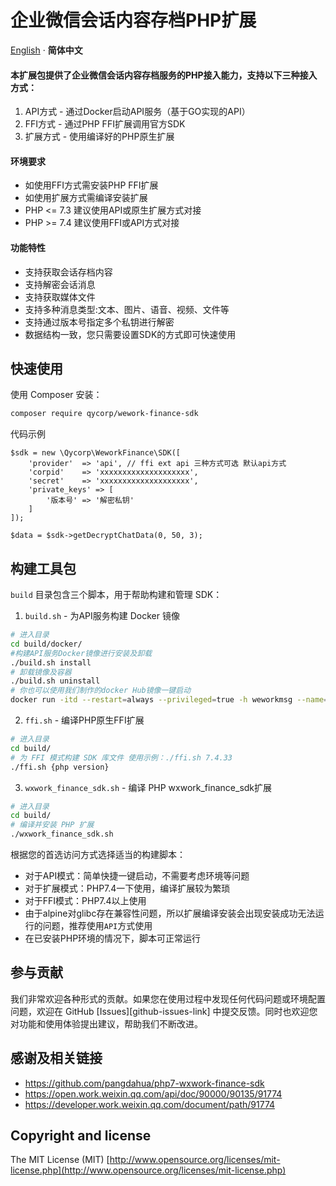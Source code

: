 # 企业微信会话内容存档PHP扩展

[English](./README.md) · **简体中文**

#### 本扩展包提供了企业微信会话内容存档服务的PHP接入能力，支持以下三种接入方式：
1. API方式 - 通过Docker启动API服务（基于GO实现的API）
2. FFI方式 - 通过PHP FFI扩展调用官方SDK
3. 扩展方式 - 使用编译好的PHP原生扩展

#### 环境要求

- 如使用FFI方式需安装PHP FFI扩展
- 如使用扩展方式需编译安装扩展
- PHP <= 7.3 建议使用API或原生扩展方式对接
- PHP >= 7.4 建议使用FFI或API方式对接

#### 功能特性

- 支持获取会话存档内容
- 支持解密会话消息
- 支持获取媒体文件
- 支持多种消息类型:文本、图片、语音、视频、文件等
- 支持通过版本号指定多个私钥进行解密
- 数据结构一致，您只需要设置SDK的方式即可快速使用

## 快速使用

使用 Composer 安装：
```bash
composer require qycorp/wework-finance-sdk
```
代码示例
```
$sdk = new \Qycorp\WeworkFinance\SDK([
    'provider'  => 'api', // ffi ext api 三种方式可选 默认api方式
    'corpid'    => 'xxxxxxxxxxxxxxxxxxxx',
    'secret'    => 'xxxxxxxxxxxxxxxxxxxx',
    'private_keys' => [
        '版本号' => '解密私钥'
    ]
]);

$data = $sdk->getDecryptChatData(0, 50, 3);
```

## 构建工具包
`build` 目录包含三个脚本，用于帮助构建和管理 SDK：

1. `build.sh` - 为API服务构建 Docker 镜像
```bash
# 进入目录
cd build/docker/
#构建API服务Docker镜像进行安装及卸载
./build.sh install
# 卸载镜像及容器
./build.sh uninstall
# 你也可以使用我们制作的docker Hub镜像一键启动
docker run -itd --restart=always --privileged=true -h weworkmsg --name=weworkmsg -p 7149:7149 qycorp/wework-finances-api:1.0.0
```
2. `ffi.sh` - 编译PHP原生FFI扩展
```bash
# 进入目录
cd build/
# 为 FFI 模式构建 SDK 库文件 使用示例：./ffi.sh 7.4.33
./ffi.sh {php version}
```

3. `wxwork_finance_sdk.sh` - 编译 PHP wxwork_finance_sdk扩展
```bash
# 进入目录
cd build/
# 编译并安装 PHP 扩展
./wxwork_finance_sdk.sh
```
根据您的首选访问方式选择适当的构建脚本：
- 对于API模式：简单快捷一键启动，不需要考虑环境等问题
- 对于扩展模式：PHP7.4一下使用，编译扩展较为繁琐
- 对于FFI模式：PHP7.4以上使用
- 由于alpine对glibc存在兼容性问题，所以扩展编译安装会出现安装成功无法运行的问题，推荐使用`API`方式使用
- 在已安装PHP环境的情况下，脚本可正常运行

## 参与贡献
我们非常欢迎各种形式的贡献。如果您在使用过程中发现任何代码问题或环境配置问题，欢迎在 GitHub [Issues][github-issues-link] 中提交反馈。同时也欢迎您对功能和使用体验提出建议，帮助我们不断改进。

## 感谢及相关链接
+ https://github.com/pangdahua/php7-wxwork-finance-sdk
+ https://open.work.weixin.qq.com/api/doc/90000/90135/91774
+ https://developer.work.weixin.qq.com/document/path/91774

## Copyright and license

The MIT License (MIT) [http://www.opensource.org/licenses/mit-license.php](http://www.opensource.org/licenses/mit-license.php)